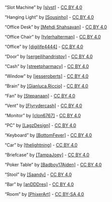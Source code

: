 “Slot Machine” by [[slvst]](https://sketchfab.com/slvst) - [CC BY 4.0](https://creativecommons.org/licenses/by/4.0/)

“Hanging Light” by [[Sousinho]](https://sketchfab.com/sousinho) - [CC BY 4.0](https://creativecommons.org/licenses/by/4.0/)

“Office Desk” by [[Mehdi Shahsavan]](https://sketchfab.com/ahmagh2e) - [CC BY 4.0](https://creativecommons.org/licenses/by/4.0/)

“Office Chair” by [[tylerhalterman]](https://sketchfab.com/tylerhalterman) - [CC BY 4.0](https://creativecommons.org/licenses/by/4.0/)

“Office” by [[digilife4444]](https://sketchfab.com/digilife4444) - [CC BY 4.0](https://creativecommons.org/licenses/by/4.0/)

“Door” by [[sergeilihandristov]](https://sketchfab.com/sergeilihandristov) - [CC BY 4.0](https://creativecommons.org/licenses/by/4.0/)

“Cash” by [[streetpharmacy]](https://sketchfab.com/streetpharmacy) - [CC BY 4.0](https://creativecommons.org/licenses/by/4.0/)

“Window” by [[jesseroberts]](https://sketchfab.com/jesseroberts) - [CC BY 4.0](https://creativecommons.org/licenses/by/4.0/)

“Brain” by [[Gianluca.Riccio]](https://sketchfab.com/Gianluca.Riccio) - [CC BY 4.0](https://creativecommons.org/licenses/by/4.0/)

“Fan” by [[Stepanaan]](https://sketchfab.com/Stepanaan) - [CC BY 4.0](https://creativecommons.org/licenses/by/4.0/)

“Vent” by [[Flyrydercash]](https://sketchfab.com/Flyrydercash) - [CC BY 4.0](https://creativecommons.org/licenses/by/4.0/)

“Monitor” by [[clon6767]](https://sketchfab.com/clon6767) - [CC BY 4.0](https://creativecommons.org/licenses/by/4.0/)

“PC” by [[LagzDesign]](https://sketchfab.com/LagzDesign) - [CC BY 4.0](https://creativecommons.org/licenses/by/4.0/)

“Keyboard” by [[BottomFever]](https://sketchfab.com/BottomFever) - [CC BY 4.0](https://creativecommons.org/licenses/by/4.0/)

“Car” by [[thelightning]](https://sketchfab.com/thelightning) - [CC BY 4.0](https://creativecommons.org/licenses/by/4.0/)

“Briefcase” by [[TampaJoey]](https://sketchfab.com/TampaJoey) - [CC BY 4.0](https://creativecommons.org/licenses/by/4.0/)

“Poker Table” by [[Badboy17Aiden]](https://sketchfab.com/Badboy17Aiden) - [CC BY 4.0](https://creativecommons.org/licenses/by/4.0/)

“Stool” by [[Saandy]](https://sketchfab.com/Saandy) - [CC BY 4.0](https://creativecommons.org/licenses/by/4.0/)

“Bar” by [[anDDDres]](https://sketchfab.com/anDDDres) - [CC BY 4.0](https://creativecommons.org/licenses/by/4.0/)

“Room” by [[PhixerArt]](https://sketchfab.com/PhixerArt) - [CC BY-SA 4.0](https://creativecommons.org/licenses/by-sa/4.0/)
